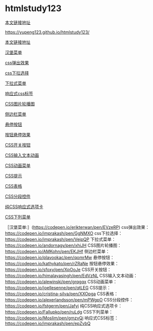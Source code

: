 # htmlstudy123

[本文链接地址](https://yupeng123.github.io/htmlstudy123/)

<https://yupeng123.github.io/htmlstudy123/>

<a href="https://yupeng123.github.io/htmlstudy123/" target="_blank">本文链接地址</a>



<a href="https://yupeng123.github.io/htmlstudy123/汉堡菜单" target="_blank">汉堡菜单</a>

<a href="https://yupeng123.github.io/htmlstudy123/css弹出效果" target="_blank">css弹出效果</a>

<a href="https://yupeng123.github.io/htmlstudy123/css下拉选择" target="_blank">css下拉选择</a>

<a href="https://yupeng123.github.io/htmlstudy123/下拉式菜单" target="_blank">下拉式菜单</a>

<a href="https://yupeng123.github.io/htmlstudy123/响应式css标签" target="_blank">响应式css标签</a>

<a href="https://yupeng123.github.io/htmlstudy123/CSS图片轮播图" target="_blank">CSS图片轮播图</a>

<a href="https://yupeng123.github.io/htmlstudy123/侧边栏菜单" target="_blank">侧边栏菜单</a>

<a href="https://yupeng123.github.io/htmlstudy123/悬停按钮" target="_blank">悬停按钮</a>

<a href="https://yupeng123.github.io/htmlstudy123/按钮悬停效果" target="_blank">按钮悬停效果</a>

<a href="https://yupeng123.github.io/htmlstudy123/CSS开关按钮" target="_blank">CSS开关按钮</a>

<a href="https://yupeng123.github.io/htmlstudy123/CSS输入文本动画" target="_blank">CSS输入文本动画</a>

<a href="https://yupeng123.github.io/htmlstudy123/CSS动画菜单" target="_blank">CSS动画菜单</a>

<a href="https://yupeng123.github.io/htmlstudy123/CSS提示" target="_blank">CSS提示</a>

<a href="https://yupeng123.github.io/htmlstudy123/CSS表格" target="_blank">CSS表格</a>

<a href="https://yupeng123.github.io/htmlstudy123/CSS分段控件" target="_blank">CSS分段控件</a>

<a href="https://yupeng123.github.io/htmlstudy123/纯CSS响应式选项卡" target="_blank">纯CSS响应式选项卡</a>

<a href="https://yupeng123.github.io/htmlstudy123/CSS下列菜单" target="_blank">CSS下列菜单</a>



［汉堡菜单:］(https://codepen.io/erikterwan/pen/EVzeRP)
css弹出效果：https://codepen.io/imprakash/pen/GgNMXO
css下拉选择：https://codepen.io/imprakash/pen/VejpQP
下拉式菜单：https://codepen.io/andornagy/pen/xhiJH
CSS图片轮播图：https://codepen.io/AMKohn/pen/EKJHf
侧边栏菜单：https://codepen.io/plavookac/pen/qomrMw
悬停按钮：https://codepen.io/kathykato/pen/rZRaNe
按钮悬停效果：https://codepen.io/sfoxy/pen/XpOoJe
CSS开关按钮：https://codepen.io/himalayasingh/pen/EdVzNL
CSS输入文本动画：https://codepen.io/alewinski/pen/grqgqx
CSS动画菜单：https://codepen.io/joellesenne/pen/qtLEG
CSS提示：https://codepen.io/cristina-silva/pen/XXOpga
CSS表格：https://codepen.io/alexerlandsson/pen/mPWgpO
CSS分段控件：https://codepen.io/fstgerm/pen/Jafyj
纯CSS响应式选项卡：https://codepen.io/Fallupko/pen/ruLdg
CSS下列菜单：https://codepen.io/Moslim/pen/gmzvQj
响应式CSS标签：https://codepen.io/imprakash/pen/epZvbQ